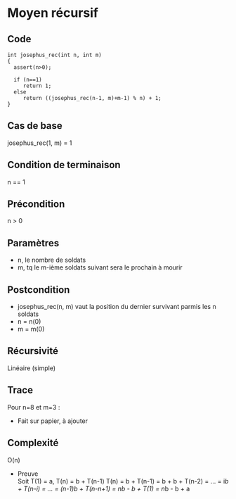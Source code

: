 Moyen récursif
==============

Code
----
    int josephus_rec(int n, int m)
    {
      assert(n>0);

      if (n==1)
         return 1;
      else
         return ((josephus_rec(n-1, m)+m-1) % n) + 1;
    }

Cas de base
-----------
josephus\_rec(1, m) = 1

Condition de terminaison
------------------------
n == 1

Précondition
------------
n > 0

Paramètres
----------
* n, le nombre de soldats
* m, tq le m-ième soldats suivant sera le prochain à mourir

Postcondition
-------------
* josephus\_rec(n, m) vaut la position du dernier survivant parmis les n
  soldats
* n = n(0)
* m = m(0)

Récursivité
-----------
Linéaire (simple)

Trace
-----
Pour n=8 et m=3 :
* Fait sur papier, à ajouter

Complexité
----------
O(n)
* Preuve  
    Soit T(1) = a, T(n) = b + T(n-1)
    T(n) = b + T(n-1)
         = b + b + T(n-2)
         = ...
         = i*b + T(n-i)
         = ...
         = (n-1)*b + T(n-n+1)
         = n*b - b + T(1)
         = n*b - b + a

